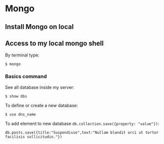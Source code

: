 # Mongo

## Install Mongo on local

## Access to my local mongo shell

By terminal type:

```
$ mongo
```

### Basics command

See all database inside my server:

```
$ show dbs
```

To define or create a new database:

```
$ use dns_name
```

To add element to new database `db.collection.save({property: "value"})`:

```
db.posts.save({title:"Suspendisse",text:"Nullam blandit orci ut tortor facilisis sollicitudin."})
```
